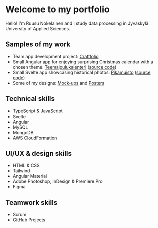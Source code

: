 # Welcome to my portfolio

Hello! I'm Ruusu Nokelainen and I study data processing in Jyväskylä University of Applied Sciences.

## Samples of my work

- Team app development project: [Craftfolio](./craftfolio.md)
- Small Angular app for enjoying surprising Christmas calendar with a chosen theme: [Teemajoulukalenteri](https://ruulnoke.github.io/teemajoulukalenteri) ([source code](https://github.com/ruulnoke/teemajoulukalenteri))
- Small Svelte app showcasing historical photos: [Pikamuisto](https://ruulnoke.github.io/pikamuisto) ([source code](https://github.com/ruulnoke/pikamuisto))
- Some of my designs: [Mock-ups](./mockups.md) and [Posters](./posters.md)

## Technical skills

- TypeScript & JavaScript
- Svelte
- Angular
- MySQL
- MongoDB
- AWS CloudFormation

## UI/UX & design skills

- HTML & CSS
- Tailwind
- Angular Material
- Adobe Photoshop, InDesign & Premiere Pro
- Figma

## Teamwork skills

- Scrum
- GitHub Projects
